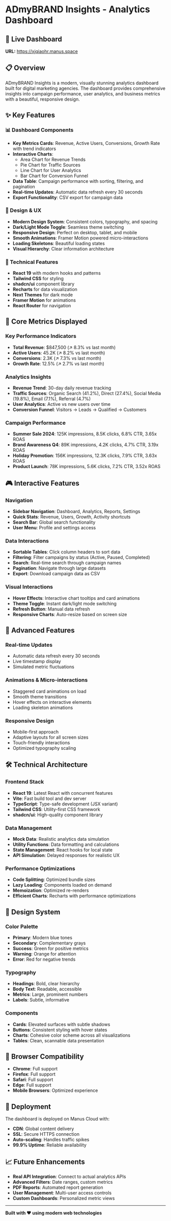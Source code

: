 # ADmyBRAND Insights - Analytics Dashboard

## 🚀 Live Dashboard
**URL:** https://xjqiaohr.manus.space

## 📋 Overview
ADmyBRAND Insights is a modern, visually stunning analytics dashboard built for digital marketing agencies. The dashboard provides comprehensive insights into campaign performance, user analytics, and business metrics with a beautiful, responsive design.

## ✨ Key Features

### 📊 Dashboard Components
- **Key Metrics Cards**: Revenue, Active Users, Conversions, Growth Rate with trend indicators
- **Interactive Charts**: 
  - Area Chart for Revenue Trends
  - Pie Chart for Traffic Sources
  - Line Chart for User Analytics
  - Bar Chart for Conversion Funnel
- **Data Table**: Campaign performance with sorting, filtering, and pagination
- **Real-time Updates**: Automatic data refresh every 30 seconds
- **Export Functionality**: CSV export for campaign data

### 🎨 Design & UX
- **Modern Design System**: Consistent colors, typography, and spacing
- **Dark/Light Mode Toggle**: Seamless theme switching
- **Responsive Design**: Perfect on desktop, tablet, and mobile
- **Smooth Animations**: Framer Motion powered micro-interactions
- **Loading Skeletons**: Beautiful loading states
- **Visual Hierarchy**: Clear information architecture

### 🔧 Technical Features
- **React 19** with modern hooks and patterns
- **Tailwind CSS** for styling
- **shadcn/ui** component library
- **Recharts** for data visualization
- **Next Themes** for dark mode
- **Framer Motion** for animations
- **React Router** for navigation

## 🎯 Core Metrics Displayed

### Key Performance Indicators
- **Total Revenue**: $847,500 (↗ 8.3% vs last month)
- **Active Users**: 45.2K (↗ 8.2% vs last month)
- **Conversions**: 2.3K (↗ 7.3% vs last month)
- **Growth Rate**: 12.5% (↗ 2.7% vs last month)

### Analytics Insights
- **Revenue Trend**: 30-day daily revenue tracking
- **Traffic Sources**: Organic Search (41.2%), Direct (27.4%), Social Media (19.8%), Email (7.1%), Referral (4.7%)
- **User Analytics**: Active vs new users over time
- **Conversion Funnel**: Visitors → Leads → Qualified → Customers

### Campaign Performance
- **Summer Sale 2024**: 125K impressions, 8.5K clicks, 6.8% CTR, 3.65x ROAS
- **Brand Awareness Q4**: 89K impressions, 4.2K clicks, 4.7% CTR, 3.19x ROAS
- **Holiday Promotion**: 156K impressions, 12.3K clicks, 7.9% CTR, 3.63x ROAS
- **Product Launch**: 78K impressions, 5.6K clicks, 7.2% CTR, 3.52x ROAS

## 🎮 Interactive Features

### Navigation
- **Sidebar Navigation**: Dashboard, Analytics, Reports, Settings
- **Quick Stats**: Revenue, Users, Growth, Activity shortcuts
- **Search Bar**: Global search functionality
- **User Menu**: Profile and settings access

### Data Interactions
- **Sortable Tables**: Click column headers to sort data
- **Filtering**: Filter campaigns by status (Active, Paused, Completed)
- **Search**: Real-time search through campaign names
- **Pagination**: Navigate through large datasets
- **Export**: Download campaign data as CSV

### Visual Interactions
- **Hover Effects**: Interactive chart tooltips and card animations
- **Theme Toggle**: Instant dark/light mode switching
- **Refresh Button**: Manual data refresh
- **Responsive Charts**: Auto-resize based on screen size

## 🌟 Advanced Features

### Real-time Updates
- Automatic data refresh every 30 seconds
- Live timestamp display
- Simulated metric fluctuations

### Animations & Micro-interactions
- Staggered card animations on load
- Smooth theme transitions
- Hover effects on interactive elements
- Loading skeleton animations

### Responsive Design
- Mobile-first approach
- Adaptive layouts for all screen sizes
- Touch-friendly interactions
- Optimized typography scaling

## 🛠 Technical Architecture

### Frontend Stack
- **React 19**: Latest React with concurrent features
- **Vite**: Fast build tool and dev server
- **TypeScript**: Type-safe development (JSX variant)
- **Tailwind CSS**: Utility-first CSS framework
- **shadcn/ui**: High-quality component library

### Data Management
- **Mock Data**: Realistic analytics data simulation
- **Utility Functions**: Data formatting and calculations
- **State Management**: React hooks for local state
- **API Simulation**: Delayed responses for realistic UX

### Performance Optimizations
- **Code Splitting**: Optimized bundle sizes
- **Lazy Loading**: Components loaded on demand
- **Memoization**: Optimized re-renders
- **Efficient Charts**: Recharts with performance optimizations

## 🎨 Design System

### Color Palette
- **Primary**: Modern blue tones
- **Secondary**: Complementary grays
- **Success**: Green for positive metrics
- **Warning**: Orange for attention
- **Error**: Red for negative trends

### Typography
- **Headings**: Bold, clear hierarchy
- **Body Text**: Readable, accessible
- **Metrics**: Large, prominent numbers
- **Labels**: Subtle, informative

### Components
- **Cards**: Elevated surfaces with subtle shadows
- **Buttons**: Consistent styling with hover states
- **Charts**: Cohesive color scheme across all visualizations
- **Tables**: Clean, scannable data presentation

## 📱 Browser Compatibility
- **Chrome**: Full support
- **Firefox**: Full support
- **Safari**: Full support
- **Edge**: Full support
- **Mobile Browsers**: Optimized experience

## 🚀 Deployment
The dashboard is deployed on Manus Cloud with:
- **CDN**: Global content delivery
- **SSL**: Secure HTTPS connection
- **Auto-scaling**: Handles traffic spikes
- **99.9% Uptime**: Reliable availability

## 📈 Future Enhancements
- **Real API Integration**: Connect to actual analytics APIs
- **Advanced Filters**: Date ranges, custom metrics
- **PDF Reports**: Automated report generation
- **User Management**: Multi-user access controls
- **Custom Dashboards**: Personalized metric views

---

**Built with ❤️ using modern web technologies**

